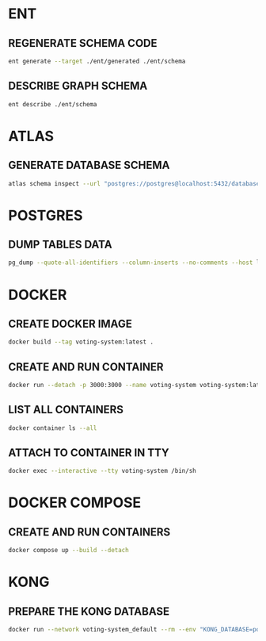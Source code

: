 # ENT

## REGENERATE SCHEMA CODE

```bash
ent generate --target ./ent/generated ./ent/schema
```

## DESCRIBE GRAPH SCHEMA

```bash
ent describe ./ent/schema
```

# ATLAS

## GENERATE DATABASE SCHEMA

```bash
atlas schema inspect --url "postgres://postgres@localhost:5432/database?sslmode=disable" --format '{{ sql . }}' > schema.sql
```

# POSTGRES

## DUMP TABLES DATA

```bash
pg_dump --quote-all-identifiers --column-inserts --no-comments --host localhost --port 5432 --username postgres --no-password --dbname database --file /app/dump.sql
```

# DOCKER

## CREATE DOCKER IMAGE

```bash
docker build --tag voting-system:latest .
```

## CREATE AND RUN CONTAINER

```bash
docker run --detach -p 3000:3000 --name voting-system voting-system:latest
```

## LIST ALL CONTAINERS

```bash
docker container ls --all
```

## ATTACH TO CONTAINER IN TTY

```bash
docker exec --interactive --tty voting-system /bin/sh
```

# DOCKER COMPOSE

## CREATE AND RUN CONTAINERS

```bash
docker compose up --build --detach
```

# KONG

## PREPARE THE KONG DATABASE

```bash
docker run --network voting-system_default --rm --env "KONG_DATABASE=postgres" --env "KONG_PG_HOST=kong-database" --env "KONG_PG_PASSWORD=kongpass" kong:latest kong migrations bootstrap
```
